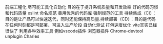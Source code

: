 前端工程化 尽可能工具化自动化 目的在于提升系统质量和开发效率
  好的代码习惯和代码质量 eslint 命名规范 善用优秀的代码库 强制规范的工具
  持续集成（CI）：目的是让产品可以快速迭代，同时还能保持高质量.持续部署（CD）：目的是代码在任何时刻都是可部署、可进入生产阶段
  自动化测试
  打包速度优化 vite其实已经很快了
  利用各种效率工具 例如vscode插件 浏览器插件 Chrome-devtool unplugin Charles
